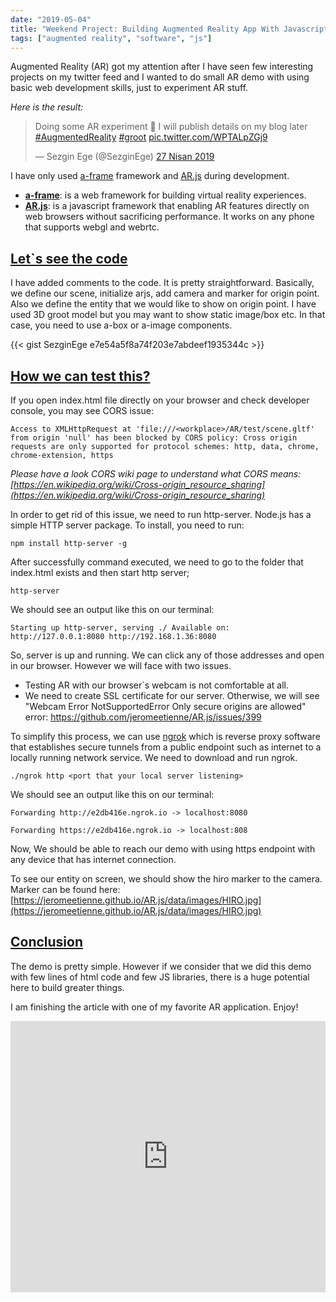 ```yaml
---
date: "2019-05-04"
title: "Weekend Project: Building Augmented Reality App With Javascript/HTML"
tags: ["augmented reality", "software", "js"]
---
```


Augmented Reality (AR) got my attention after I have seen few interesting projects on my twitter feed and I wanted to do small AR demo with using basic web development skills, just to experiment AR stuff.

_Here is the result:_

<blockquote class="twitter-tweet" data-width="350" data-lang="tr"><p lang="en" dir="ltr">Doing some AR experiment 🕺 I will publish details on my blog later <a href="https://twitter.com/hashtag/AugmentedReality?src=hash&amp;ref_src=twsrc%5Etfw">#AugmentedReality</a> <a href="https://twitter.com/hashtag/groot?src=hash&amp;ref_src=twsrc%5Etfw">#groot</a> <a href="https://t.co/WPTALpZGj9">pic.twitter.com/WPTALpZGj9</a></p>&mdash; Sezgin Ege (@SezginEge) <a href="https://twitter.com/SezginEge/status/1122202410229825537?ref_src=twsrc%5Etfw">27 Nisan 2019</a></blockquote>
<script async src="https://platform.twitter.com/widgets.js" charset="utf-8"></script>

I have only used [a-frame](https://aframe.io/) framework and [AR.js](https://github.com/jeromeetienne/AR.js/) during development.

- **[a-frame](https://aframe.io)**: is a web framework for building virtual reality experiences.
- **[AR.js](https://github.com/jeromeetienne/AR.js)**: is a javascript framework that enabling AR features directly on web browsers without sacrificing performance. It works on any phone that supports webgl and webrtc.

## [Let`s see the code](#lets-see-the-code)

I have added comments to the code. It is pretty straightforward. Basically, we define our scene, initialize arjs, add camera and marker for origin point. Also we define the entity that we would like to show on origin point. I have used 3D groot model but you may want to show static image/box etc. In that case, you need to use a-box or a-image components.

{{< gist SezginEge e7e54a5f8a74f203e7abdeef1935344c >}}

## [How we can test this?](#how-we-can-test-this)

If you open index.html file directly on your browser and check developer console, you may see CORS issue:

`Access to XMLHttpRequest at 'file:///<workplace>/AR/test/scene.gltf' from origin 'null' has been blocked by CORS policy: Cross origin requests are only supported for protocol schemes: http, data, chrome, chrome-extension, https`

_Please have a look CORS wiki page to understand what CORS means: [https://en.wikipedia.org/wiki/Cross-origin_resource_sharing](https://en.wikipedia.org/wiki/Cross-origin_resource_sharing)_

In order to get rid of this issue, we need to run http-server. Node.js has a simple HTTP server package. To install, you need to run:

`npm install http-server -g`

After successfully command executed, we need to go to the folder that index.html exists and then start http server;

`http-server`

We should see an output like this on our terminal:

`Starting up http-server, serving ./ Available on: http://127.0.0.1:8080 http://192.168.1.36:8080`

So, server is up and running. We can click any of those addresses and open in our browser. However we will face with two issues.

- Testing AR with our browser´s webcam is not comfortable at all.
- We need to create SSL certificate for our server. Otherwise, we will see "Webcam Error NotSupportedError Only secure origins are allowed" error: https://github.com/jeromeetienne/AR.js/issues/399

To simplify this process, we can use [ngrok](https://ngrok.com/) which is reverse proxy software that establishes secure tunnels from a public endpoint such as internet to a locally running network service. We need to download and run ngrok.

`./ngrok http <port that your local server listening>`

We should see an output like this on our terminal:

`Forwarding http://e2db416e.ngrok.io -> localhost:8080`

`Forwarding https://e2db416e.ngrok.io -> localhost:808`

Now, We should be able to reach our demo with using https endpoint with any device that has internet connection.

To see our entity on screen, we should show the hiro marker to the camera. Marker can be found here: [https://jeromeetienne.github.io/AR.js/data/images/HIRO.jpg](https://jeromeetienne.github.io/AR.js/data/images/HIRO.jpg)

## [Conclusion](#conclusion)

The demo is pretty simple. However if we consider that we did this demo with few lines of html code and few JS libraries, there is a huge potential here to build greater things.

I am finishing the article with one of my favorite AR application. Enjoy!

<iframe width="100%" height="434" src="https://www.youtube.com/embed/Qi3h18wJJiI" frameborder="0" allow="accelerometer; autoplay; encrypted-media; gyroscope; picture-in-picture" allowfullscreen></iframe>
